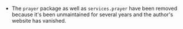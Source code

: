 - The `prayer` package as well as `services.prayer` have been removed because
  it's been unmaintained for several years and the author's website has
  vanished.
